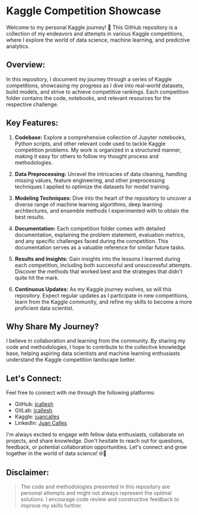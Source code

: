 # Kaggle Competition Showcase

Welcome to my personal Kaggle journey! 🚀 This GitHub repository is a collection of my endeavors and attempts in various Kaggle competitions, where I explore the world of data science, machine learning, and predictive analytics.

## Overview:
In this repository, I document my journey through a series of Kaggle competitions, showcasing my progress as I dive into real-world datasets, build models, and strive to achieve competitive rankings. Each competition folder contains the code, notebooks, and relevant resources for the respective challenge.

## Key Features:

1. **Codebase:** Explore a comprehensive collection of Jupyter notebooks, Python scripts, and other relevant code used to tackle Kaggle competition problems. My work is organized in a structured manner, making it easy for others to follow my thought process and methodologies.

1. **Data Preprocessing:** Unravel the intricacies of data cleaning, handling missing values, feature engineering, and other preprocessing techniques I applied to optimize the datasets for model training.

1. **Modeling Techniques:** Dive into the heart of the repository to uncover a diverse range of machine learning algorithms, deep learning architectures, and ensemble methods I experimented with to obtain the best results.

1. **Documentation:** Each competition folder comes with detailed documentation, explaining the problem statement, evaluation metrics, and any specific challenges faced during the competition. This documentation serves as a valuable reference for similar future tasks.

1. **Results and Insights:** Gain insights into the lessons I learned during each competition, including both successful and unsuccessful attempts. Discover the methods that worked best and the strategies that didn't quite hit the mark.

1. **Continuous Updates:** As my Kaggle journey evolves, so will this repository. Expect regular updates as I participate in new competitions, learn from the Kaggle community, and refine my skills to become a more proficient data scientist.

## Why Share My Journey?
I believe in collaboration and learning from the community. By sharing my code and methodologies, I hope to contribute to the collective knowledge base, helping aspiring data scientists and machine learning enthusiasts understand the Kaggle competition landscape better.


## Let's Connect:
Feel free to connect with me through the following platforms:

* GitHub: [jcallesh](https://github.com/jcallesh)
* GitLab: [jcallesh](https://gitlab.com/jcallesh)
* Kaggle: [juancalles](https://kaggle.com/juancalles)
* LinkedIn: [Juan Calles](https://www.linkedin.com/in/juan-calles-95590710a/)

I'm always excited to engage with fellow data enthusiasts, collaborate on projects, and share knowledge. Don't hesitate to reach out for questions, feedback, or potential collaboration opportunities. Let's connect and grow together in the world of data science! 🌐🤝



## Disclaimer:

>The code and methodologies presented in this repository are personal attempts and might not always represent the optimal solutions. I encourage code review and constructive feedback to improve my skills further.
